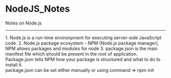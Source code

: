 # NodeJS_Notes
Notes on Node.js 
<hr>
1. Node.js is a run-time environpment for executing server-side JavaScript code.
2. Node.js package ecosystem - NPM (Node.js package manager), NPM allows packages and modules for node
3. package.json is the main manifest file which should be present in the root of application. Package.json tells NPM how your package is structured and what to do to install it.
<br>
package.json can be set either manually or using command => npm init
